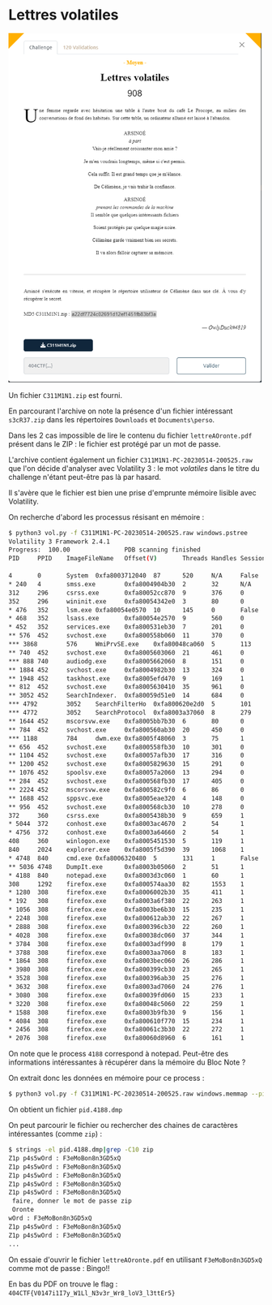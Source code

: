 # Lettres volatiles

<img alt="énoncé du challenge" src="enonce.png" width=500>

Un fichier `C311M1N1.zip` est fourni.

En parcourant l'archive on note la présence d'un fichier intéressant `s3cR37.zip` dans les répertoires `Downloads` et `Documents\perso`.

Dans les 2 cas impossible de lire le contenu du fichier `lettreAOronte.pdf` présent dans le ZIP : le fichier est protégé par un mot de passe.

L'archive contient également un fichier `C311M1N1-PC-20230514-200525.raw` que l'on décide d'analyser avec Volatility 3 : le mot *volatiles* dans le titre du challenge n'étant peut-être pas là par hasard.

Il s'avère que le fichier est bien une prise d'emprunte mémoire lisible avec Volatility.

On recherche d'abord les processus résisant en mémoire :

```bash
$ python3 vol.py -f C311M1N1-PC-20230514-200525.raw windows.pstree
Volatility 3 Framework 2.4.1
Progress:  100.00               PDB scanning finished
PID     PPID    ImageFileName   Offset(V)       Threads Handles SessionId       Wow64   CreateTime      ExitTime

4       0       System  0xfa8003712040  87      520     N/A     False   2023-05-14 19:54:23.000000      N/A
* 240   4       smss.exe        0xfa8004904b30  2       32      N/A     False   2023-05-14 19:54:23.000000      N/A
312     296     csrss.exe       0xfa80052cc870  9       376     0       False   2023-05-14 19:54:23.000000      N/A
352     296     wininit.exe     0xfa80054342e0  3       80      0       False   2023-05-14 19:54:24.000000      N/A
* 476   352     lsm.exe 0xfa80054e0570  10      145     0       False   2023-05-14 19:54:24.000000      N/A
* 468   352     lsass.exe       0xfa80054e2570  9       560     0       False   2023-05-14 19:54:24.000000      N/A
* 452   352     services.exe    0xfa800531eb30  7       201     0       False   2023-05-14 19:54:24.000000      N/A
** 576  452     svchost.exe     0xfa800558b060  11      370     0       False   2023-05-14 19:54:24.000000      N/A
*** 3868        576     WmiPrvSE.exe    0xfa80048ca060  5       113     0       False   2023-05-14 19:58:25.000000     N/A
** 740  452     svchost.exe     0xfa8005603060  21      461     0       False   2023-05-14 19:54:24.000000      N/A
*** 888 740     audiodg.exe     0xfa8005662060  8       151     0       False   2023-05-14 19:54:24.000000      N/A
** 1884 452     svchost.exe     0xfa8004982b30  13      324     0       False   2023-05-14 19:56:26.000000      N/A
** 1948 452     taskhost.exe    0xfa8005efd470  9       169     1       False   2023-05-14 19:54:42.000000      N/A
** 812  452     svchost.exe     0xfa8005630410  35      961     0       False   2023-05-14 19:54:24.000000      N/A
** 3052 452     SearchIndexer.  0xfa80059d51e0  14      684     0       False   2023-05-14 19:54:49.000000      N/A
*** 4792        3052    SearchFilterHo  0xfa800620e2d0  5       101     0       False   2023-05-14 20:05:21.000000     N/A
*** 4772        3052    SearchProtocol  0xfa8003a37060  8       279     0       False   2023-05-14 20:05:21.000000     N/A
** 1644 452     mscorsvw.exe    0xfa8005bb7b30  6       80      0       False   2023-05-14 19:56:26.000000      N/A
** 784  452     svchost.exe     0xfa800560ab30  20      450     0       False   2023-05-14 19:54:24.000000      N/A
*** 1188        784     dwm.exe 0xfa8005f48060  3       75      1       False   2023-05-14 19:54:42.000000      N/A
** 656  452     svchost.exe     0xfa800558fb30  10      301     0       False   2023-05-14 19:54:24.000000      N/A
** 1104 452     svchost.exe     0xfa80057afb30  17      316     0       False   2023-05-14 19:54:25.000000      N/A
** 1200 452     svchost.exe     0xfa8005829630  15      291     0       False   2023-05-14 19:54:25.000000      N/A
** 1076 452     spoolsv.exe     0xfa80057a2060  13      294     0       False   2023-05-14 19:54:25.000000      N/A
** 284  452     svchost.exe     0xfa800568fb30  17      405     0       False   2023-05-14 19:54:24.000000      N/A
** 2224 452     mscorsvw.exe    0xfa800582c9f0  6       86      0       True    2023-05-14 19:56:25.000000      N/A
** 1688 452     sppsvc.exe      0xfa8005eae320  4       148     0       False   2023-05-14 19:56:26.000000      N/A
** 956  452     svchost.exe     0xfa800568cb30  10      278     0       False   2023-05-14 19:54:24.000000      N/A
372     360     csrss.exe       0xfa8005438b30  9       659     1       False   2023-05-14 19:54:24.000000      N/A
* 5044  372     conhost.exe     0xfa8003ac4670  2       54      1       False   2023-05-14 20:05:25.000000      N/A
* 4756  372     conhost.exe     0xfa8003a64660  2       54      1       False   2023-05-14 20:05:21.000000      N/A
408     360     winlogon.exe    0xfa8005451530  5       119     1       False   2023-05-14 19:54:24.000000      N/A
840     2024    explorer.exe    0xfa8005f5d390  39      1068    1       False   2023-05-14 19:54:42.000000      N/A
* 4748  840     cmd.exe 0xfa8006320480  5       131     1       False   2023-05-14 20:05:21.000000      N/A
** 5036 4748    DumpIt.exe      0xfa8003b05060  2       51      1       True    2023-05-14 20:05:25.000000      N/A
* 4188  840     notepad.exe     0xfa8003d3c060  1       60      1       False   2023-05-14 20:02:09.000000      N/A
308     1292    firefox.exe     0xfa800574aa30  82      1553    1       True    2023-05-14 19:54:46.000000      N/A
* 1280  308     firefox.exe     0xfa8006002b30  35      411     1       True    2023-05-14 19:54:47.000000      N/A
* 192   308     firefox.exe     0xfa8003a6f380  22      263     1       True    2023-05-14 19:59:15.000000      N/A
* 1056  308     firefox.exe     0xfa8003be6b30  15      235     1       True    2023-05-14 20:01:49.000000      N/A
* 2248  308     firefox.exe     0xfa800612ab30  22      267     1       True    2023-05-14 19:54:47.000000      N/A
* 2888  308     firefox.exe     0xfa800396cb30  22      260     1       True    2023-05-14 19:58:48.000000      N/A
* 4028  308     firefox.exe     0xfa80038dc060  37      344     1       True    2023-05-14 19:58:44.000000      N/A
* 3784  308     firefox.exe     0xfa8003adf990  8       179     1       True    2023-05-14 19:59:15.000000      N/A
* 3788  308     firefox.exe     0xfa8003aa7060  8       183     1       True    2023-05-14 19:59:15.000000      N/A
* 1864  308     firefox.exe     0xfa8003bec060  26      286     1       True    2023-05-14 19:59:48.000000      N/A
* 3980  308     firefox.exe     0xfa800399cb30  23      265     1       True    2023-05-14 20:01:07.000000      N/A
* 3528  308     firefox.exe     0xfa800396ab30  25      276     1       True    2023-05-14 20:01:12.000000      N/A
* 3632  308     firefox.exe     0xfa8003ad7060  24      276     1       True    2023-05-14 19:59:52.000000      N/A
* 3080  308     firefox.exe     0xfa80039fd060  15      233     1       True    2023-05-14 20:01:22.000000      N/A
* 3220  308     firefox.exe     0xfa80048c5060  22      259     1       True    2023-05-14 19:57:43.000000      N/A
* 1588  308     firefox.exe     0xfa8003b9fb30  9       156     1       True    2023-05-14 19:59:27.000000      N/A
* 4084  308     firefox.exe     0xfa800610f770  15      234     1       True    2023-05-14 20:01:20.000000      N/A
* 2456  308     firefox.exe     0xfa80061c3b30  22      272     1       True    2023-05-14 19:54:47.000000      N/A
* 2076  308     firefox.exe     0xfa80060d8960  6       161     1       True    2023-05-14 19:54:47.000000      N/A
```

On note que le process `4188` correspond à notepad. Peut-être des informations intéressantes à récupérer dans la mémoire du Bloc Note ?

On extrait donc les données en mémoire pour ce process :
```bash
$ python3 vol.py -f C311M1N1-PC-20230514-200525.raw windows.memmap --pid 4188 --dump
```

On obtient un fichier `pid.4188.dmp`

On peut parcourir le fichier ou rechercher des chaines de caractères intéressantes (comme `zip`) :
```bash
$ strings -el pid.4188.dmp|grep -C10 zip
Z1p p4s5wOrd : F3eMoBon8n3GD5xQ
Z1p p4s5wOrd : F3eMoBon8n3GD5xQ
Z1p p4s5wOrd : F3eMoBon8n3GD5xQ
Z1p p4s5wOrd : F3eMoBon8n3GD5xQ
Z1p p4s5wOrd : F3eMoBon8n3GD5xQ
 faire, donner le mot de passe zip
 Oronte
wOrd : F3eMoBon8n3GD5xQ
Z1p p4s5wOrd : F3eMoBon8n3GD5xQ
Z1p p4s5wOrd : F3eMoBon8n3GD5xQ
...
```

On essaie d'ouvrir le fichier `lettreAOronte.pdf` en utilisant `F3eMoBon8n3GD5xQ` comme mot de passe : Bingo!!

En bas du PDF on trouve le flag : `404CTF{V0147i1I7y_W1Ll_N3v3r_Wr8_loV3_l3ttEr5}`
